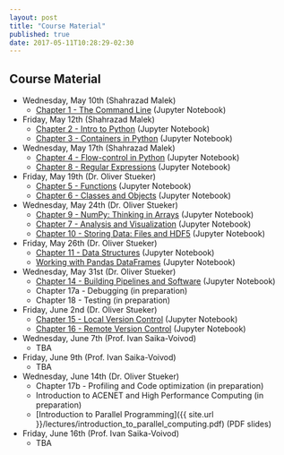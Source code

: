```yaml
---
layout: post
title: "Course Material"
published: true
date: 2017-05-11T10:28:29-02:30
---
```

## Course Material

* Wednesday, May 10th (Shahrazad Malek)
    * [Chapter 1 - The Command Line](https://github.com/ostueker/CMSC6950-2017/blob/gh-pages/lectures/ch01-the-command-line.ipynb) (Jupyter Notebook)
* Friday, May 12th (Shahrazad Malek)
    * [Chapter 2 - Intro to Python](https://github.com/ostueker/CMSC6950-2017/blob/gh-pages/lectures/ch02-python.ipynb) (Jupyter Notebook)
    * [Chapter 3 - Containers in Python](https://github.com/ostueker/CMSC6950-2017/blob/gh-pages/lectures/ch03-containers.ipynb) (Jupyter Notebook)
* Wednesday, May 17th (Shahrazad Malek)
    * [Chapter 4 - Flow-control in Python](https://github.com/ostueker/CMSC6950-2017/blob/gh-pages/lectures/ch04-flow-control.ipynb) (Jupyter Notebook)
    * [Chapter 8 - Regular Expressions](https://github.com/ostueker/CMSC6950-2017/blob/gh-pages/lectures/ch08-regex.ipynb) (Jupyter Notebook)
* Friday, May 19th (Dr. Oliver Stueker)
    * [Chapter 5 - Functions](https://github.com/ostueker/CMSC6950-2017/blob/gh-pages/lectures/ch05-functions.ipynb) (Jupyter Notebook)
    * [Chapter 6 - Classes and Objects](https://github.com/ostueker/CMSC6950-2017/blob/gh-pages/lectures/ch06-classes-objects.ipynb) (Jupyter Notebook)
* Wednesday, May 24th (Dr. Oliver Stueker)
    * [Chapter 9 - NumPy: Thinking in Arrays](https://github.com/ostueker/CMSC6950-2017/blob/gh-pages/lectures/ch09-numpy.ipynb) (Jupyter Notebook)
    * [Chapter 7 - Analysis and Visualization](https://github.com/ostueker/CMSC6950-2017/blob/gh-pages/lectures/ch07-analysis-and-viz.ipynb) (Jupyter Notebook)
    * [Chapter 10 - Storing Data: Files and HDF5](https://github.com/ostueker/CMSC6950-2017/blob/gh-pages/lectures/ch10-storing-data.ipynb) (Jupyter Notebook)
* Friday, May 26th (Dr. Oliver Stueker)
    * [Chapter 11 - Data Structures](https://github.com/ostueker/CMSC6950-2017/blob/gh-pages/lectures/ch11-data-structures.ipynb) (Jupyter Notebook)
    * [Working with Pandas DataFrames](https://github.com/ostueker/CMSC6950-2017/blob/gh-pages/lectures/Working_with_Pandas_DataFrames.ipynb) (Jupyter Notebook)
* Wednesday, May 31st (Dr. Oliver Stueker)
    * [Chapter 14 - Building Pipelines and Software](https://github.com/ostueker/CMSC6950-2017/blob/gh-pages/lectures/ch14-building-software.ipynb) (Jupyter Notebook)
    * Chapter 17a - Debugging (in preparation)
    * Chapter 18 - Testing (in preparation)
* Friday, June 2nd (Dr. Oliver Stueker)
    * [Chapter 15 - Local Version Control](https://github.com/ostueker/CMSC6950-2017/blob/gh-pages/lectures/ch15-local-version-control.ipynb) (Jupyter Notebook)
    * [Chapter 16 - Remote Version Control](https://github.com/ostueker/CMSC6950-2017/blob/gh-pages/lectures/ch16-remote-version-control.ipynb) (Jupyter Notebook)
* Wednesday, June 7th (Prof. Ivan Saika-Voivod)
    * TBA
* Friday, June 9th (Prof. Ivan Saika-Voivod)
    * TBA
* Wednesday, June 14th (Dr. Oliver Stueker)
    * Chapter 17b - Profiling and Code optimization (in preparation)
    * Introduction to ACENET and High Performance Computing (in preparation)
    * [Introduction to Parallel Programming]({{ site.url }}/lectures/introduction_to_parallel_computing.pdf) (PDF slides)
* Friday, June 16th (Prof. Ivan Saika-Voivod)
    * TBA


